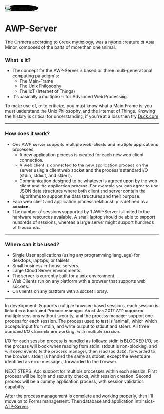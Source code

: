 <div style="display:flex; border-width:20px;border-color:red;">
  <div style="width:%;background-color:black; border-radius : 49%;">
    <img  src="http://www.cloud3000.com/img/chimera_sm.png" alt="Chimera logo" style="width : 100%;">
  </div>
</div>

# AWP-Server
 The Chimera according to Greek mythology, was a hybrid creature of Asia Minor, composed of the parts of more than one animal.
### What is it?


- The concept for the AWP-Server is based on three multi-generational computing paradigm's:
  - The Main-Frame
  - The Unix Philosophy
  - The IoT (Internet of Things)
- It's basically a multiplexer for Advanced Web Processing.
  
To make use of, or to criticize, you must know what a Main-Frame is, you must understand the Unix Philosophy, and the Internet of Things. Knowing the history is critical for understanding, if you're at a loss then try [Duck.com](https://www.Duck.com "The DuckDuckGo Search engine")

---
### How does it work?
- One AWP server supports multiple web-clients and multiple applications processes.
  - A new application process is created for each new web client connection.
  + A web client is connected to the new application process on the server using a client web socket and the process's standard I/O (stdin, stdout, and stderr).
  + Communication designed to be whatever is agreed upon by the web client and the application process. For example you can agree to use JSON data structures where both client and server contain the algorithms to support the data structures and their purpose.
- Each web client and application process relationship is defined as a **session**.
- The number of sessions supported by 1 AWP-Server is limited to the hardware resources available. A small laptop should be able to support hundreds of sessions, whereas a large server might support hundreds of thousands.

---
### Where can it be used?
- Single User applications (using any programming language) for desktops, laptops, or tablets.
- Small business in-house servers.
- Large Cloud Server environments.
- The server is currently built for a unix environment.
- Web Clients run on any platform with a browser that supports web sockets.
- Cli Clients on any platform with a socket library.
  
---

  


In development: Supports multiple browser-based sessions, each session is linked to a back-end Process manager.
As of Jan 2017 ATP supports multiple sessions without security, and the process manager support one process for each session.
The process used to test is 'animal', which which accepts input from stdin, and write output to stdout and stderr.
All three standard I/O channels are working, with multiple session.

I/O for each session process is handled as follows:
  stdin is BLOCKED I/O, so the process will block when reading from stdin.
  stdout is non-blocking, and will send events to the process manager, then read (as data),  forwarded to the browser.
  stderr is handled the same as stdout, except the events are identified as error messages, forwarded to the browser.

NEXT STEPS;
Add support for multiple processes within each session.
First process will be login and security checks, with session creation.
Second process will be a dummy application process, with session validation capability.

After the process management is complete and working properly, then I'll move on to Forms management.
Then database and application intrinsics- [ATP-Server](#atp-server).
